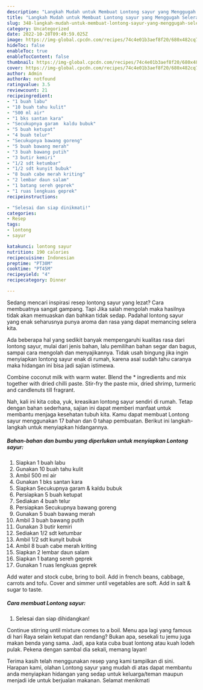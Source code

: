```yaml
---
description: "Langkah Mudah untuk Membuat Lontong sayur yang Menggugah Selera, Buat Buka Puasa}"
title: "Langkah Mudah untuk Membuat Lontong sayur yang Menggugah Selera, Buat Buka Puasa}"
slug: 348-langkah-mudah-untuk-membuat-lontong-sayur-yang-menggugah-selera-buat-buka-puasa
category: Uncategorized
date: 2022-10-28T09:49:59.025Z
image: https://img-global.cpcdn.com/recipes/74c4e01b3aef8f20/680x482cq70/lontong-sayur-foto-resep-utama.jpg
hideToc: false
enableToc: true
enableTocContent: false
thumbnail: https://img-global.cpcdn.com/recipes/74c4e01b3aef8f20/680x482cq70/lontong-sayur-foto-resep-utama.jpg
cover: https://img-global.cpcdn.com/recipes/74c4e01b3aef8f20/680x482cq70/lontong-sayur-foto-resep-utama.jpg
author: Admin
authorAv: notfound
ratingvalue: 3.5
reviewcount: 21
recipeingredient:
- "1 buah labu"
- "10 buah tahu kulit"
- "500 ml air"
- "1 bks santan kara"
- "Secukupnya garam  kaldu bubuk"
- "5 buah ketupat"
- "4 buah telur"
- "Secukupnya bawang goreng"
- "5 buah bawang merah"
- "3 buah bawang putih"
- "3 butir kemiri"
- "1/2 sdt ketumbar"
- "1/2 sdt kunyit bubuk"
- "8 buah cabe merah kriting"
- "2 lembar daun salam"
- "1 batang sereh geprek"
- "1 ruas lengkuas geprek"
recipeinstructions:

- "Selesai dan siap dinikmati!"
categories:
- Resep
tags:
- lontong
- sayur

katakunci: lontong sayur 
nutrition: 190 calories
recipecuisine: Indonesian
preptime: "PT30M"
cooktime: "PT45M"
recipeyield: "4"
recipecategory: Dinner

---
```



Sedang mencari inspirasi resep lontong sayur yang lezat? Cara membuatnya sangat gampang. Tapi Jika salah mengolah maka hasilnya tidak akan memuaskan dan bahkan tidak sedap. Padahal lontong sayur yang enak seharusnya punya aroma dan rasa yang dapat memancing selera kita.


Ada beberapa hal yang sedikit banyak mempengaruhi kualitas rasa dari lontong sayur, mulai dari jenis bahan, lalu pemilihan bahan segar dan bagus, sampai cara mengolah dan menyajikannya. Tidak usah bingung jika ingin menyiapkan lontong sayur enak di rumah, karena asal sudah tahu caranya maka hidangan ini bisa jadi sajian istimewa.

Combine coconut milk with warm water. Blend the * ingredients and mix together with dried chilli paste. Stir-fry the paste mix, dried shrimp, turmeric and candlenuts till fragrant.


Nah, kali ini kita coba, yuk, kreasikan lontong sayur sendiri di rumah. Tetap dengan bahan sederhana, sajian ini dapat memberi manfaat untuk membantu menjaga kesehatan tubuh kita. Kamu dapat membuat Lontong sayur menggunakan 17 bahan dan 0 tahap pembuatan. Berikut ini langkah-langkah untuk menyiapkan hidangannya.

<!--inarticleads1-->

##### Bahan-bahan dan bumbu yang diperlukan untuk menyiapkan Lontong sayur:

1. Siapkan 1 buah labu
1. Gunakan 10 buah tahu kulit
1. Ambil 500 ml air
1. Gunakan 1 bks santan kara
1. Siapkan Secukupnya garam &amp; kaldu bubuk
1. Persiapkan 5 buah ketupat
1. Sediakan 4 buah telur
1. Persiapkan Secukupnya bawang goreng
1. Gunakan 5 buah bawang merah
1. Ambil 3 buah bawang putih
1. Gunakan 3 butir kemiri
1. Sediakan 1/2 sdt ketumbar
1. Ambil 1/2 sdt kunyit bubuk
1. Ambil 8 buah cabe merah kriting
1. Siapkan 2 lembar daun salam
1. Siapkan 1 batang sereh geprek
1. Gunakan 1 ruas lengkuas geprek


Add water and stock cube, bring to boil. Add in french beans, cabbage, carrots and tofu. Cover and simmer until vegetables are soft. Add in salt &amp; sugar to taste. 

<!--inarticleads2-->

##### Cara membuat Lontong sayur:


1. Selesai dan siap dihidangkan!

Continue stirring until mixture comes to a boil. Menu apa lagi yang famous di hari Raya selain ketupat dan rendang? Bukan apa, sesekali tu jemu juga makan benda yang sama. Jadi, apa kata cuba buat lontong atau kuah lodeh pulak. Pekena dengan sambal dia sekali, memang layan! 

Terima kasih telah menggunakan resep yang kami tampilkan di sini. Harapan kami, olahan Lontong sayur yang mudah di atas dapat membantu anda menyiapkan hidangan yang sedap untuk keluarga/teman maupun menjadi ide untuk berjualan makanan. Selamat menikmati
